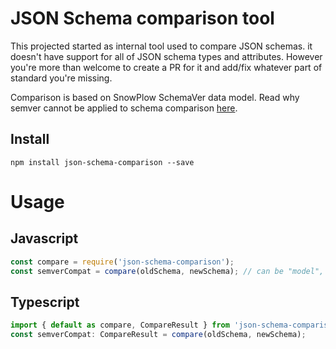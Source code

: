 # JSON Schema comparison tool

This projected started as internal tool used to compare JSON schemas. it doesn't have support for all of JSON schema types and attributes. However you're more than welcome to create a PR for it and add/fix whatever part of standard you're missing.

Comparison is based on SnowPlow SchemaVer data model. Read why semver cannot be applied to schema comparison [here]([Snowplow](https://snowplowanalytics.com/blog/2014/05/13/introducing-schemaver-for-semantic-versioning-of-schemas/)).

## Install

```
npm install json-schema-comparison --save
```

# Usage

## Javascript

```javascript
const compare = require('json-schema-comparison');
const semverCompat = compare(oldSchema, newSchema); // can be "model", "revision", "addition" and "equal"
```

## Typescript

```typescript
import { default as compare, CompareResult } from 'json-schema-comparison';
const semverCompat: CompareResult = compare(oldSchema, newSchema);
```
